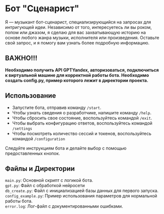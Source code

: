 # Бот "Сценарист"

Я — музыкант бот-сценарист, специализирующийся на запросах для интригующей идеи.
Независимо от того, интересуетесь ли вы роком, попом или джазом,
я сделаю для вас захватывающую историю на основе любого жанра музыки, исполнителя или произведения. Оставьте свой запрос, и я
помогу вам узнать более подробную информацию.

## ВАЖНО!!!

**Необходимо получить API GPTYandex, авторизоваться, 
подключиться к виртуальной машине для корректной работы бота. 
Необходимо создать config.py, пример которого лежит в директории проекта.**

## Использование

- Запустите бота, отправив команду `/start`.
- Чтобы узнать сведения о разработчике, напишите команду `/help`.
- Чтобы сбросить свое состояние, воспользуйтесь командой `/exit`.  
- Чтобы выбрать конфигурацию ответов, воспользуйтесь командой `/settings` 
- Чтобы посмотреть количество сессий и токенов, воспользуйтесь командой `/configuration`  
  
Следуйте инструкциям бота и делайте выбор с помощью предоставленных кнопок.

## Файлы и Директории

`main.py`: Основной скрипт с логикой бота.   
`gpt.py`: Файл с обработкой нейросети  
`db_create.py`: Файл с инициализацией базы данных для первого запуска.  
`config_example.py`: Пример использования параметров для нормальной работы бота.  
`error.log`: Лог-файл с документированными ошибками.
